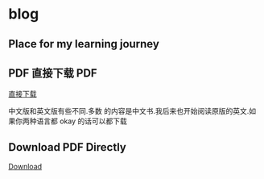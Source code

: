 # blog

## Place for my learning journey

## PDF 直接下载 PDF
[直接下载](https://github.com/Jing-Lunaya/blog/blob/main/%E7%81%B5%E6%80%A7%E7%9A%84/%E6%96%B0%E6%97%B6%E4%BB%A3%20-%20Jing-Lunaya.pdf)

中文版和英文版有些不同.多数 的内容是中文书.我后来也开始阅读原版的英文.如果你两种语言都 okay 的话可以都下载

## Download PDF Directly
[Download](https://github.com/Jing-Lunaya/blog/blob/main/HigherSelf/New%20Age%20-%20Jing-Lunaya.pdf)



